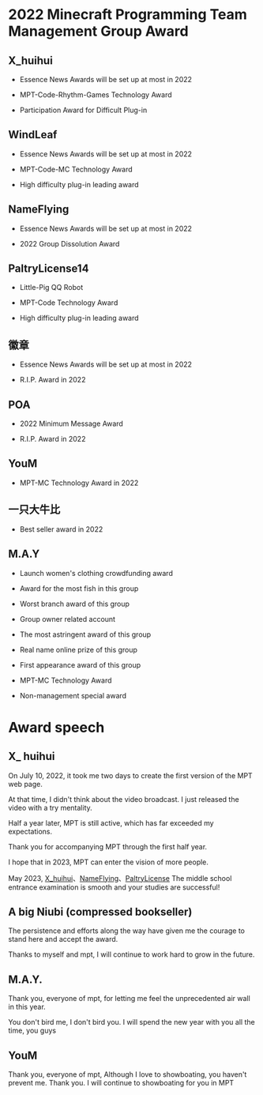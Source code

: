# 2022 Minecraft Programming Team Management Group Award


## X_huihui

- Essence News Awards will be set up at most in 2022

- MPT-Code-Rhythm-Games Technology Award

- Participation Award for Difficult Plug-in


## WindLeaf

- Essence News Awards will be set up at most in 2022

- MPT-Code-MC Technology Award

- High difficulty plug-in leading award


## NameFlying

- Essence News Awards will be set up at most in 2022

- 2022 Group Dissolution Award


## PaltryLicense14

- Little-Pig QQ Robot

- MPT-Code Technology Award

- High difficulty plug-in leading award


## 徽章

- Essence News Awards will be set up at most in 2022

- R.I.P. Award in 2022


## POA

- 2022 Minimum Message Award

- R.I.P. Award in 2022


## YouM

- MPT-MC Technology Award in 2022


## 一只大牛比

- Best seller award in 2022


## M.A.Y

- Launch women's clothing crowdfunding award

- Award for the most fish in this group

- Worst branch award of this group

- Group owner related account

- The most astringent award of this group

- Real name online prize of this group

- First appearance award of this group

- MPT-MC Technology Award

- Non-management special award



# Award speech

## X_ huihui

On July 10, 2022, it took me two days to create the first version of the MPT web page.

At that time, I didn't think about the video broadcast. I just released the video with a try mentality.

Half a year later, MPT is still active, which has far exceeded my expectations.

Thank you for accompanying MPT through the first half year.

I hope that in 2023, MPT can enter the vision of more people.

May 2023, [X_huihui](https://github.com/xiaohuihui1022)、[NameFlying](https://github.com/NiuFuyu855)、[PaltryLicense](https://github.com/Gingmzmzx) The middle school entrance examination is smooth and your studies are successful!

## A big Niubi (compressed bookseller)

The persistence and efforts along the way have given me the courage to stand here and accept the award. 

Thanks to myself and mpt, I will continue to work hard to grow in the future.

## M.A.Y.

Thank you, everyone of mpt, for letting me feel the unprecedented air wall in this year.

You don't bird me, I don't bird you. I will spend the new year with you all the time, you guys

## YouM

Thank you, everyone of mpt, Although I love to showboating, you haven't prevent me. Thank you. I will continue to showboating for you in MPT
